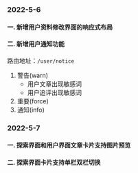 ### 2022-5-6
  #### 一. 新增用户资料修改界面的响应式布局
  #### 二. 新增用户通知功能
  路由地址：`/user/notice`
  1. 警告(warn)
     * 用户文章出现敏感词
     * 用户追评出现敏感词
  2. 重要(force)
  3. 通知(info) 
### 2022-5-7
   #### 一. 探索界面和用户界面文章卡片支持图片预览
   #### 二. 探索界面卡片支持单栏双栏切换
